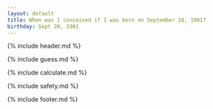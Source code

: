 ```yaml
---
layout: default
title: When was I conceived if I was born on September 20, 1901?
birthday: Sept 20, 1901
---
```


{% include header.md %}

{% include guess.md %}

{% include calculate.md %}

{% include safety.md %}

{% include footer.md %}




